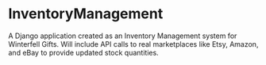 # InventoryManagement
A Django application created as an Inventory Management system for Winterfell Gifts. Will include API calls to real marketplaces like Etsy, Amazon, and eBay to provide updated stock quantities.
